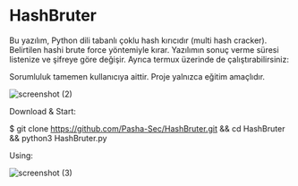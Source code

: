 # HashBruter
Bu yazılım, Python dili tabanlı çoklu hash kırıcıdır (multi hash cracker). Belirtilen hashi brute force yöntemiyle kırar. Yazılımın sonuç verme süresi listenize ve şifreye göre değişir. Ayrıca termux üzerinde de çalıştırabilirsiniz:



Sorumluluk tamemen kullanıcıya aittir. Proje yalnızca eğitim amaçlıdır.

![screenshot (2)](https://github.com/Pasha-Sec/HashBruter/assets/148802667/1a9faf56-143f-4f11-b648-176bf49d324f)




Download & Start:

   $ git clone https://github.com/Pasha-Sec/HashBruter.git && cd HashBruter && python3 HashBruter.py



   
Using:

![screenshot (3)](https://github.com/Pasha-Sec/HashBruter/assets/148802667/bfa9cc75-217a-458c-b303-032a775e2e83)


